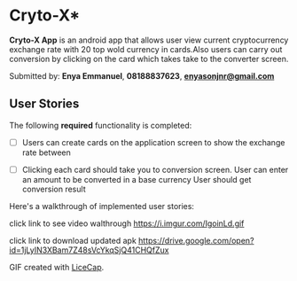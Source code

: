 # Cryto-X*

**Cryto-X App** is an android app that allows user view current cryptocurrency exchange rate with 20 top wold currency in cards.Also users can carry out conversion by clicking on the card which takes take to the converter screen.

Submitted by: **Enya Emmanuel**, **08188837623**, **enyasonjnr@gmail.com**



## User Stories

The following **required** functionality is completed:

* [ ] Users can create cards on the application screen to show the 
	exchange rate between
* [ ] Clicking each card should take you to conversion screen. User can 	enter an amount to be converted in a base currency User should get  	conversion result



Here's a walkthrough of implemented user stories:

click link to see video walthrough https://i.imgur.com/IgoinLd.gif

click link to download updated apk https://drive.google.com/open?id=1jLyIN3XBam7Z48sVcYkqSjQ41CHQfZux

GIF created with [LiceCap](http://www.cockos.com/licecap/).

